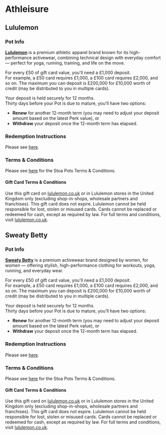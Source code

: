 # Athleisure

## Lululemon

### Pot Info

[**Lululemon**](https://www.lululemon.co.uk) is a premium athletic apparel brand known for its high-performance activewear, combining technical design with everyday comfort — perfect for yoga, running, training, and life on the move.

For every £50 of gift card value, you'll need a £1,000 deposit.\
For example, a £50 card requires £1,000, a £100 card requires £2,000, and so on. The maximum you can deposit is £200,000 for £10,000 worth of credit (may be distributed to you in multiple cards).

Your deposit is held securely for 12 months.\
Thirty days before your Pot is due to mature, you’ll have two options:

* **Renew** for another 12-month term (you may need to adjust your deposit amount based on the latest Perk value), or
* **Withdraw** your deposit once the 12-month term has elapsed.

### Redemption Instructions

Please see [here](../perk-redemption-instructions-list/experiences.md#ticketmaster).

### Terms & Conditions

Please see [here](https://app.stoa.money/terms-and-conditions) for the Stoa Pots Terms & Conditions.

#### Gift Card Terms & Conditions

Use this gift card on [lululemon.co.uk](https://lululemon.co.uk) or in Lululemon stores in the United Kingdom only (excluding shop-in-shops, wholesale partners and franchises). This gift card does not expire. Lululemon cannot be held responsible for lost, stolen or misused cards. Cards cannot be replaced or redeemed for cash, except as required by law. For full terms and conditions, visit [lululemon.co.uk](https://lululemon.co.uk).

## Sweaty Betty

### Pot Info

[**Sweaty Betty**](https://www.sweatybetty.com) is a premium activewear brand designed by women, for women — offering stylish, high-performance clothing for workouts, yoga, running, and everyday wear.

For every £50 of gift card value, you'll need a £1,000 deposit.\
For example, a £50 card requires £1,000, a £100 card requires £2,000, and so on. The maximum you can deposit is £200,000 for £10,000 worth of credit (may be distributed to you in multiple cards).

Your deposit is held securely for 12 months.\
Thirty days before your Pot is due to mature, you’ll have two options:

* **Renew** for another 12-month term (you may need to adjust your deposit amount based on the latest Perk value), or
* **Withdraw** your deposit once the 12-month term has elapsed.

### Redemption Instructions

Please see [here](../perk-redemption-instructions-list/experiences.md#ticketmaster).

### Terms & Conditions

Please see [here](https://app.stoa.money/terms-and-conditions) for the Stoa Pots Terms & Conditions.

#### Gift Card Terms & Conditions

Use this gift card on [lululemon.co.uk](https://lululemon.co.uk) or in Lululemon stores in the United Kingdom only (excluding shop-in-shops, wholesale partners and franchises). This gift card does not expire. Lululemon cannot be held responsible for lost, stolen or misused cards. Cards cannot be replaced or redeemed for cash, except as required by law. For full terms and conditions, visit [lululemon.co.uk](https://lululemon.co.uk).
